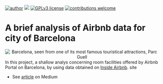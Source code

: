 [![author](https://img.shields.io/badge/author-Marcius%20D.%20Moraes-green)](https://www.linkedin.com/in/marciusdm) [![](https://img.shields.io/badge/python-3.7+-blue.svg)](https://www.python.org/downloads/release/python-365/) [![GPLv3 license](https://img.shields.io/badge/License-GPLv3-blue.svg)](http://perso.crans.org/besson/LICENSE.html) [![contributions welcome](https://img.shields.io/badge/contributions-welcome-brightgreen.svg?style=flat)](https://github.com/marciusdm/portfolio/issues)

# A brief analysis of Airbnb data for city of Barcelona
<center><img src="https://blog.descubraomundo.com/wp-content/uploads/2014/05/barcelona_parcguell2.jpg" alt="Barcelona, seen from one of its most famous touristical attractions, Parc Guell">
</center
  
In this project, a shallow analys concerning room facilities offered by Airbnb Portal on Barcelona, by using data obtained on <a href="http://insideairbnb.com/get-the-data/" target="_blank">Inside Airbnb</a>. site
  
  * See <a href="https://medium.com/@marciusdellano/a-brief-analysis-of-airbnb-data-for-city-of-barcelona-fbadeb133b17" target="_blank">article</a> on Medium

